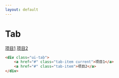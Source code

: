 ```yaml
---
layout: default
---
```


# Tab


<div class="ui-tab">
    <a href="#" class="tab-item current">项目1</a>
    <a href="#" class="tab-item">项目2</a>
</div>

```html
<div class="ui-tab">
    <a href="#" class="tab-item current">项目1</a>
    <a href="#" class="tab-item">项目2</a>
</div>
```







